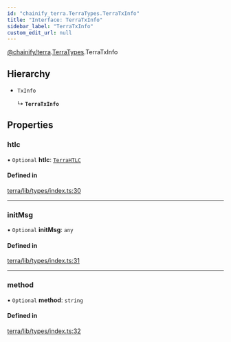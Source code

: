 ```yaml
---
id: "chainify_terra.TerraTypes.TerraTxInfo"
title: "Interface: TerraTxInfo"
sidebar_label: "TerraTxInfo"
custom_edit_url: null
---
```


[@chainify/terra](../modules/chainify_terra.md).[TerraTypes](../namespaces/chainify_terra.TerraTypes.md).TerraTxInfo

## Hierarchy

- `TxInfo`

  ↳ **`TerraTxInfo`**

## Properties

### htlc

• `Optional` **htlc**: [`TerraHTLC`](chainify_terra.TerraTypes.TerraHTLC.md)

#### Defined in

[terra/lib/types/index.ts:30](https://github.com/liquality/chainify/blob/540cfa69/packages/terra/lib/types/index.ts#L30)

___

### initMsg

• `Optional` **initMsg**: `any`

#### Defined in

[terra/lib/types/index.ts:31](https://github.com/liquality/chainify/blob/540cfa69/packages/terra/lib/types/index.ts#L31)

___

### method

• `Optional` **method**: `string`

#### Defined in

[terra/lib/types/index.ts:32](https://github.com/liquality/chainify/blob/540cfa69/packages/terra/lib/types/index.ts#L32)
